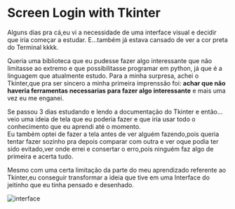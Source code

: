 # Screen Login with Tkinter

<p>
Alguns dias pra cá,eu vi a necessidade de uma interface visual e decidir que iria começar a estudar. 
E...também já estava cansado de ver a cor preta do Terminal kkkk.
  
Queria uma biblioteca que eu pudesse fazer algo interessante que não limitasse ao extremo e que possibilitasse  programar em python, já que é a linguagem que atualmente estudo.
Para a minha surpresa, achei o Tkinter,que  pra ser sincero a minha primeira imprenssão foi: <b> achar  que não haveria  ferramentas necessarias para fazer algo interessante</b> e mais uma vez eu me enganei.

Se passou 3 dias estudando e lendo a documentação do Tkinter e então... veio uma ideia de tela que eu poderia fazer e que iria usar todo o conhecimento que eu aprendi até o momento.                        
Eu  também optei de fazer a tela antes de ver alguém fazendo,pois queria tentar fazer sozinho pra depois comparar com outra e ver oque podia ter sido evitado,ver onde errei e consertar o erro,pois ninguém faz algo de primeira e acerta tudo.

Mesmo com uma certa limitação da parte do meu aprendizado referente ao Tkinter,eu conseguir transformar a ideia que tive em uma Interface do jeitinho que eu tinha pensado e desenhado.
</p>


![interface](https://user-images.githubusercontent.com/105760898/200207715-d4fe6240-af58-4765-97ae-269f8913e905.jpg)
